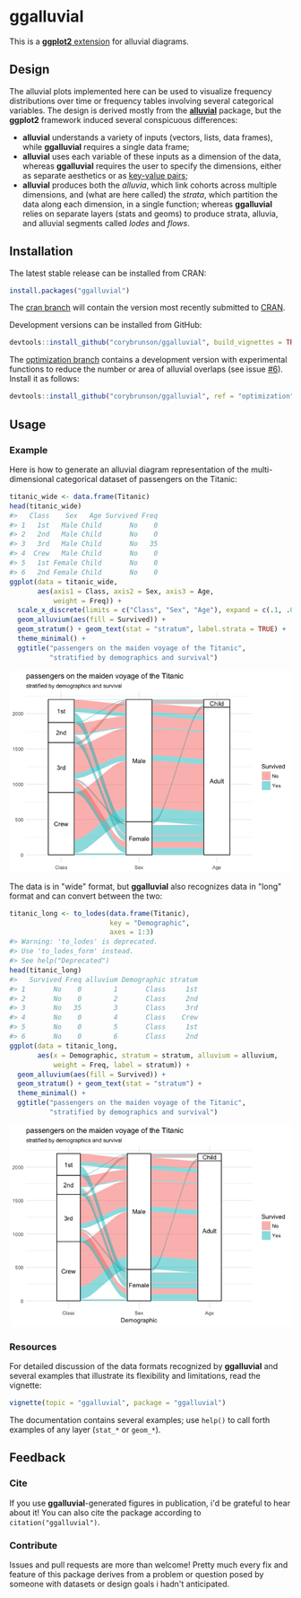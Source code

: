 
<!-- README.md is generated from README.rmd. Please edit that file -->
ggalluvial
==========

<!--
[![CRAN_Status_Badge](http://www.r-pkg.org/badges/version/ggalluvial)](https://cran.r-project.org/package=ggalluvial)
-->
This is a [**ggplot2** extension](http://www.ggplot2-exts.org/) for alluvial diagrams.

Design
------

The alluvial plots implemented here can be used to visualize frequency distributions over time or frequency tables involving several categorical variables. The design is derived mostly from the [**alluvial**](https://github.com/mbojan/alluvial) package, but the **ggplot2** framework induced several conspicuous differences:

-   **alluvial** understands a variety of inputs (vectors, lists, data frames), while **ggalluvial** requires a single data frame;
-   **alluvial** uses each variable of these inputs as a dimension of the data, whereas **ggalluvial** requires the user to specify the dimensions, either as separate aesthetics or as [key-value pairs](http://tidyr.tidyverse.org/);
-   **alluvial** produces both the *alluvia*, which link cohorts across multiple dimensions, and (what are here called) the *strata*, which partition the data along each dimension, in a single function; whereas **ggalluvial** relies on separate layers (stats and geoms) to produce strata, alluvia, and alluvial segments called *lodes* and *flows*.

Installation
------------

The latest stable release can be installed from CRAN:

``` r
install.packages("ggalluvial")
```

The [cran branch](https://github.com/corybrunson/ggalluvial/tree/cran) will contain the version most recently submitted to [CRAN](https://cran.r-project.org/package=ggalluvial).

Development versions can be installed from GitHub:

``` r
devtools::install_github("corybrunson/ggalluvial", build_vignettes = TRUE)
```

The [optimization branch](https://github.com/corybrunson/ggalluvial/tree/optimization) contains a development version with experimental functions to reduce the number or area of alluvial overlaps (see issue [\#6](/../../issues/6)). Install it as follows:

``` r
devtools::install_github("corybrunson/ggalluvial", ref = "optimization")
```

Usage
-----

### Example

Here is how to generate an alluvial diagram representation of the multi-dimensional categorical dataset of passengers on the Titanic:

``` r
titanic_wide <- data.frame(Titanic)
head(titanic_wide)
#>   Class    Sex   Age Survived Freq
#> 1   1st   Male Child       No    0
#> 2   2nd   Male Child       No    0
#> 3   3rd   Male Child       No   35
#> 4  Crew   Male Child       No    0
#> 5   1st Female Child       No    0
#> 6   2nd Female Child       No    0
ggplot(data = titanic_wide,
       aes(axis1 = Class, axis2 = Sex, axis3 = Age,
           weight = Freq)) +
  scale_x_discrete(limits = c("Class", "Sex", "Age"), expand = c(.1, .05)) +
  geom_alluvium(aes(fill = Survived)) +
  geom_stratum() + geom_text(stat = "stratum", label.strata = TRUE) +
  theme_minimal() +
  ggtitle("passengers on the maiden voyage of the Titanic",
          "stratified by demographics and survival")
```

![](man/figures/README-unnamed-chunk-6-1.png)

The data is in "wide" format, but **ggalluvial** also recognizes data in "long" format and can convert between the two:

``` r
titanic_long <- to_lodes(data.frame(Titanic),
                         key = "Demographic",
                         axes = 1:3)
#> Warning: 'to_lodes' is deprecated.
#> Use 'to_lodes_form' instead.
#> See help("Deprecated")
head(titanic_long)
#>   Survived Freq alluvium Demographic stratum
#> 1       No    0        1       Class     1st
#> 2       No    0        2       Class     2nd
#> 3       No   35        3       Class     3rd
#> 4       No    0        4       Class    Crew
#> 5       No    0        5       Class     1st
#> 6       No    0        6       Class     2nd
ggplot(data = titanic_long,
       aes(x = Demographic, stratum = stratum, alluvium = alluvium,
           weight = Freq, label = stratum)) +
  geom_alluvium(aes(fill = Survived)) +
  geom_stratum() + geom_text(stat = "stratum") +
  theme_minimal() +
  ggtitle("passengers on the maiden voyage of the Titanic",
          "stratified by demographics and survival")
```

![](man/figures/README-unnamed-chunk-7-1.png)

### Resources

For detailed discussion of the data formats recognized by **ggalluvial** and several examples that illustrate its flexibility and limitations, read the vignette:

``` r
vignette(topic = "ggalluvial", package = "ggalluvial")
```

The documentation contains several examples; use `help()` to call forth examples of any layer (`stat_*` or `geom_*`).

Feedback
--------

### Cite

If you use **ggalluvial**-generated figures in publication, i'd be grateful to hear about it! You can also cite the package according to `citation("ggalluvial")`.

### Contribute

Issues and pull requests are more than welcome! Pretty much every fix and feature of this package derives from a problem or question posed by someone with datasets or design goals i hadn't anticipated.
